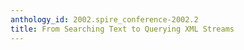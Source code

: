 ```yaml
---
anthology_id: 2002.spire_conference-2002.2
title: From Searching Text to Querying XML Streams
---
```

